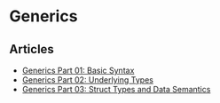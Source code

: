 # Generics

## Articles
- [Generics Part 01: Basic Syntax](https://www.ardanlabs.com/blog/2020/07/generics-01-basic-syntax.html)
- [Generics Part 02: Underlying Types](https://www.ardanlabs.com/blog/2020/08/generics-02-underlying-types.html)
- [Generics Part 03: Struct Types and Data Semantics](https://www.ardanlabs.com/blog/2020/09/generics-03-struct-types-and-data-semantics.html)